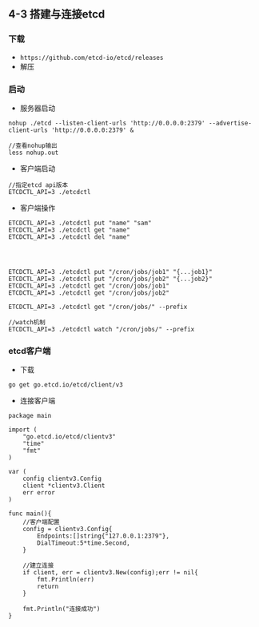 ## 4-3 搭建与连接etcd
### 下载

-  ```https://github.com/etcd-io/etcd/releases```
- 解压

### 启动
- 服务器启动

```
nohup ./etcd --listen-client-urls 'http://0.0.0.0:2379' --advertise-client-urls 'http://0.0.0.0:2379' &

//查看nohup输出
less nohup.out
```

- 客户端启动

```
//指定etcd api版本
ETCDCTL_API=3 ./etcdctl
```
- 客户端操作

```
ETCDCTL_API=3 ./etcdctl put "name" "sam"
ETCDCTL_API=3 ./etcdctl get "name"
ETCDCTL_API=3 ./etcdctl del "name"




ETCDCTL_API=3 ./etcdctl put "/cron/jobs/job1" "{...job1}"
ETCDCTL_API=3 ./etcdctl put "/cron/jobs/job2" "{...job2}"
ETCDCTL_API=3 ./etcdctl get "/cron/jobs/job1"
ETCDCTL_API=3 ./etcdctl get "/cron/jobs/job2"

ETCDCTL_API=3 ./etcdctl get "/cron/jobs/" --prefix

//watch机制
ETCDCTL_API=3 ./etcdctl watch "/cron/jobs/" --prefix
```

### etcd客户端
- 下载

```
go get go.etcd.io/etcd/client/v3
```

- 连接客户端

```
package main

import (
	"go.etcd.io/etcd/clientv3"
	"time"
	"fmt"
)

var (
	config clientv3.Config
	client *clientv3.Client
	err error
)

func main(){
	//客户端配置
	config = clientv3.Config{
		Endpoints:[]string{"127.0.0.1:2379"},
		DialTimeout:5*time.Second,
	}

	//建立连接
	if client, err = clientv3.New(config);err != nil{
		fmt.Println(err)
		return
	}

	fmt.Println("连接成功")
}
```

